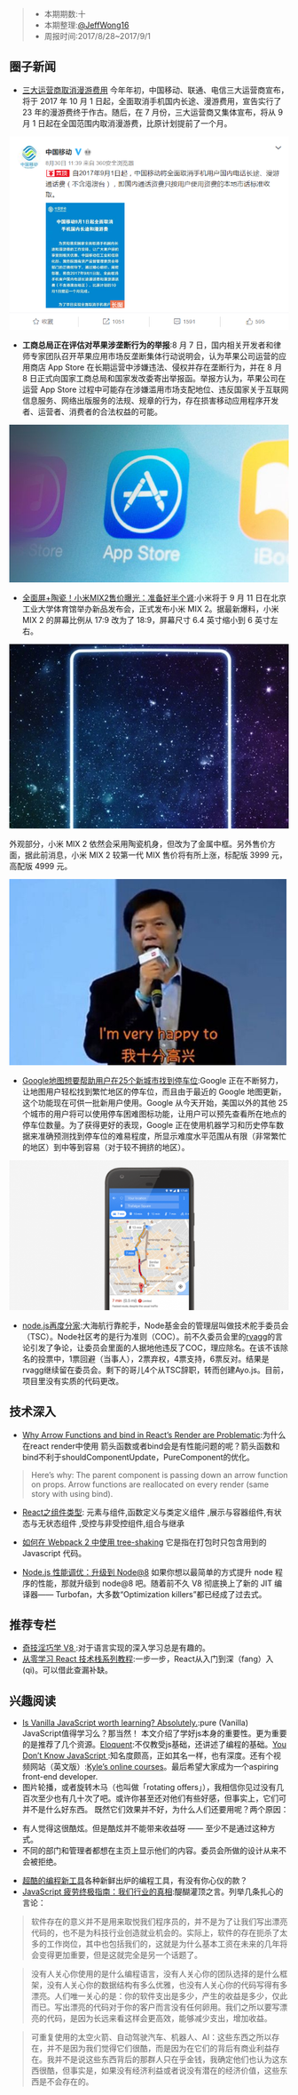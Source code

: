 
> - 本期期数:十  
> - 本期整理:[@JeffWong16](https://github.com/JeffWong16)
> - 周报时间:2017/8/28~2017/9/1 


## 圈子新闻

- [三大运营商取消漫游费用](http://www.geekpark.net/topics/221567) 今年年初，中国移动、联通、电信三大运营商宣布，将于 2017 年 10 月 1 日起，全面取消手机国内长途、漫游费用，宣告实行了 23 年的漫游费终于作古。随后，在 7 月份，三大运营商又集体宣布，将从 9 月 1 日起在全国范围内取消漫游费，比原计划提前了一个月。

![微博截图](https://raw.githubusercontent.com/EHDFE/ehdfe-weekly/master/assets/010.1.jpg)

- **工商总局正在评估对苹果涉垄断行为的举报**:8 月 7 日，国内相关开发者和律师专家团队召开苹果应用市场反垄断集体行动说明会，认为苹果公司运营的应用商店 App Store 在长期运营中涉嫌违法、侵权并存在垄断行为，并在 8 月 8 日正式向国家工商总局和国家发改委寄出举报函。举报方认为，苹果公司在运营 App Store 过程中可能存在涉嫌滥用市场支配地位、违反国家关于互联网信息服务、网络出版服务的法规、规章的行为，存在损害移动应用程序开发者、运营者、消费者的合法权益的可能。

![文案配图](https://raw.githubusercontent.com/EHDFE/ehdfe-weekly/master/assets/010.2.jpg)

- [全面屏+陶瓷！小米MIX2售价曝光：准备好半个肾](http://news.mydrivers.com/1/546/546447.htm):小米将于 9 月 11 日在北京工业大学体育馆举办新品发布会，正式发布小米 MIX 2。据最新爆料，小米 MIX 2 的屏幕比例从 17:9 改为了 18:9，屏幕尺寸 6.4 英寸缩小到 6 英寸左右。

![小米MIX2](https://raw.githubusercontent.com/EHDFE/ehdfe-weekly/master/assets/010.3.jpg)

外观部分，小米 MIX 2 依然会采用陶瓷机身，但改为了金属中框。另外售价方面，据此前消息，小米 MIX 2 较第一代 MIX 售价将有所上涨，标配版 3999 元，高配版 4999 元。

![Are you Ok？](https://raw.githubusercontent.com/EHDFE/ehdfe-weekly/master/assets/010.4.jpg)

- [Google地图想要帮助用户在25个新城市找到停车位](http://www.cnbeta.com/articles/tech/646399.htm):Google 正在不断努力，让地图用户轻松找到繁忙地区的停车位，而且由于最近的 Google 地图更新，这个功能现在可供一批新用户使用。Google 从今天开始，美国以外的其他 25 个城市的用户将可以使用停车困难图标功能，让用户可以预先查看所在地点的停车位数量。为了获得更好的表现，Google 正在使用机器学习和历史停车数据来准确预测找到停车位的难易程度，所显示难度水平范围从有限（非常繁忙的地区）到中等到容易（对于较不拥挤的地区）。

![Google地图想要帮助用户在25个新城市找到停车位](https://raw.githubusercontent.com/EHDFE/ehdfe-weekly/master/assets/010.5.png)


- [node.js再度分家](https://www.zhihu.com/question/64358787):大海航行靠舵手，Node基金会的管理层叫做技术舵手委员会（TSC）。Node社区考的是行为准则（COC）。前不久委员会里的[rvagg](https://github.com/rvagg)的言论引发了争论，让委员会里面的人据地他违反了COC，理应除名。在该不该除名的投票中，1票回避（当事人），2票弃权，4票支持，6票反对。结果是rvagg继续留在委员会。剩下的哥儿4个从TSC辞职，转而创建Ayo.js。目前，项目里没有实质的代码更改。


## 技术深入

- [Why Arrow Functions and bind in React’s Render are Problematic](https://medium.freecodecamp.org/why-arrow-functions-and-bind-in-reacts-render-are-problematic-f1c08b060e36):为什么在react render中使用 箭头函数或者bind会是有性能问题的呢？箭头函数和 bind不利于shouldComponentUpdate，PureComponent的优化。
>Here’s why: The parent component is passing down an arrow function on props. Arrow functions are reallocated on every render (same story with using bind).

- [React之组件类型](https://mp.weixin.qq.com/s/U4REXWqmVa-XgyR1_fUf7A): 元素与组件,函数定义与类定义组件 ,展示与容器组件,有状态与无状态组件 ,受控与非受控组件,组合与继承

- [如何在 Webpack 2 中使用 tree-shaking](http://mp.weixin.qq.com/s/Zi1xnMJp-iRLa-3L-aiVpA) 它是指在打包时只包含用到的 Javascript 代码。 

- [Node.js 性能调优：升级到 Node@8](https://zhuanlan.zhihu.com/p/28702422) 如果你想以最简单的方式提升 node 程序的性能，那就升级到 node@8 吧。随着前不久 V8 彻底换上了新的 JIT 编译器—— Turbofan，大多数“Optimization killers”都已经成了过去式。

## 推荐专栏

- [奇技淫巧学 V8 ](https://zhuanlan.zhihu.com/p/28777722):对于语言实现的深入学习总是有趣的。
- [从零学习 React 技术栈系列教程](https://yubolun.com/):一步一步，React从入门到深（fang）入(qi)。可以借此查漏补缺。

## 兴趣阅读

- [Is Vanilla JavaScript worth learning? Absolutely.](https://medium.freecodecamp.org/is-vanilla-javascript-worth-learning-absolutely-c2c67140ac34):pure (Vanilla) JavaScript值得学习么？那当然！ 本文介绍了学好js本身的重要性。更为重要的是推荐了几个资源。[Eloquent](http://eloquentjavascript.net/):不仅教受js基础，还讲述了编程的基础。[You Don’t Know JavaScript ](https://github.com/getify/You-Dont-Know-JS):知名度颇高，正如其名一样，也有深度。还有个视频网站（英文版）:[Kyle’s online courses](https://frontendmasters.com/kyle-simpson/)。最后希望大家成为一个aspiring front-end developer.
- [](https://github.com/xitu/gold-miner/blob/master/TODO/dont-use-automatic-image-sliders-or-carousels.md)  图片轮播，或者旋转木马（也叫做「rotating offers」），我相信你见过没有几百次至少也有几十次了吧。或许你甚至还对他们有些好感，但事实上，它们可并不是什么好东西。
既然它们效果并不好，为什么人们还要用呢？两个原因：

+ 有人觉得这很酷炫。但是酷炫并不能带来收益呀 —— 至少不是通过这种方式。
+ 不同的部门和管理者都想在主页上显示他们的内容。委员会所做的设计从来不会被拒绝。

- [超酷的编程新工具](https://www.oschina.net/translate/11-cool-new-coding-tools-to-know)各种新鲜出炉的编程工具，有没有你心仪的款？
- [JavaScript 疲劳终极指南：我们行业的真相](http://mp.weixin.qq.com/s/N-lusMVZ0nc77TyVIH74yQ):醍醐灌顶之言。列举几条扎心的言论：
>软件存在的意义并不是用来取悦我们程序员的，并不是为了让我们写出漂亮代码的，也不是为科技行业创造就业机会的。实际上，软件的存在扼杀了太多的工作岗位，其中也包括我们的，这就是为什么基本工资在未来的几年将会变得更加重要，但是这就完全是另一个话题了。

> 没有人关心你使用的是什么编程语言，没有人关心你的团队选择的是什么框架，没有人关心你的数据结构有多么优雅，也没有人关心你的代码写得有多漂亮。人们唯一关心的是：你的软件支出是多少，产生的收益是多少，仅此而已。写出漂亮的代码对于你的客户而言没有任何卵用。我们之所以要写漂亮的代码，是因为长远来看这样会更高效，能够减少支出，增加收益。

>可重复使用的太空火箭、自动驾驶汽车、机器人、AI：这些东西之所以存在，并不是因为我们觉得它们很酷，而是因为在它们的背后有商业利益存在。我并不是说这些东西背后的那群人只在乎金钱，我确定他们也认为这东西很酷，但事实是，如果没有经济利益或者说没有潜在的经济价值，这些东西是不会存在的。


